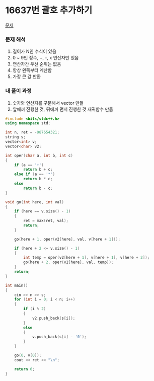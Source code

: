 # 16637번 괄호 추가하기

[문제](https://www.acmicpc.net/problem/16637)

### 문제 해석

1. 길이가 N인 수식이 있음
2. 0 ~ 9인 정수, +, -, x 연산자만 있음
3. 연산자간 우선 순위는 없음
4. 항상 왼쪽부터 계산함
5. 가장 큰 값 반환

### 내 풀이 과정

1. 숫자와 연산자를 구분해서 vector 만듦
2. 앞에꺼 진행한 것, 뒤에꺼 먼저 진행한 것 재귀함수 만듦

```c++
#include <bits/stdc++.h>
using namespace std;

int n, ret = -987654321;
string s;
vector<int> v;
vector<char> v2;

int oper(char a, int b, int c)
{
    if (a == '+')
        return b + c;
    else if (a == '*')
        return b * c;
    else
        return b - c;
}

void go(int here, int val)
{
    if (here == v.size() - 1)
    {
        ret = max(ret, val);
        return;
    }

    go(here + 1, oper(v2[here], val, v[here + 1]));

    if (here + 2 <= v.size() - 1)
    {
        int temp = oper(v2[here + 1], v[here + 1], v[here + 2]);
        go(here + 2, oper(v2[here], val, temp));
    }
    return;
}

int main()
{
    cin >> n >> s;
    for (int i = 0; i < n; i++)
    {
        if (i % 2)
        {
            v2.push_back(s[i]);
        }
        else
        {
            v.push_back(s[i] - '0');
        }
    }

    go(0, v[0]);
    cout << ret << "\n";

    return 0;
}
```
